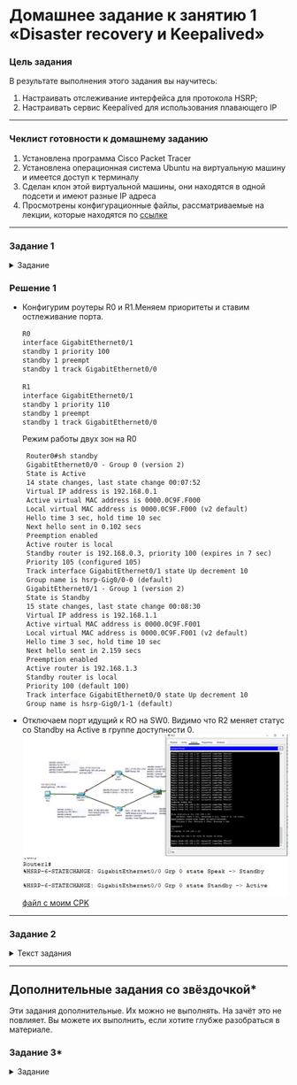 # Домашнее задание к занятию 1 «Disaster recovery и Keepalived»

### Цель задания
В результате выполнения этого задания вы научитесь:
1. Настраивать отслеживание интерфейса для протокола HSRP;
2. Настраивать сервис Keepalived для использования плавающего IP

------

### Чеклист готовности к домашнему заданию

1. Установлена программа Cisco Packet Tracer
2. Установлена операционная система Ubuntu на виртуальную машину и имеется доступ к терминалу
3. Сделан клон этой виртуальной машины, они находятся в одной подсети и имеют разные IP адреса
4. Просмотрены конфигурационные файлы, рассматриваемые на лекции, которые находятся по [ссылке](1/)

------


### Задание 1
<details>
  <summary>Задание</summary>  
- Дана [схема](1/hsrp_advanced.pkt) для Cisco Packet Tracer, рассматриваемая в лекции.
- На данной схеме уже настроено отслеживание интерфейсов маршрутизаторов Gi0/1 (для нулевой группы)
- Необходимо аналогично настроить отслеживание состояния интерфейсов Gi0/0 (для первой группы).
- Для проверки корректности настройки, разорвите один из кабелей между одним из маршрутизаторов и Switch0 и запустите ping между PC0 и Server0.
- На проверку отправьте получившуюся схему в формате pkt и скриншот, где виден процесс настройки маршрутизатора.
 </details>
 
 ### Решение 1
 
 - Конфигурим роутеры R0 и R1.Меняем приоритеты и ставим остлеживание порта.
	```
	R0
	interface GigabitEthernet0/1
	standby 1 priority 100
	standby 1 preempt
	standby 1 track GigabitEthernet0/0

	R1
	interface GigabitEthernet0/1
	standby 1 priority 110
	standby 1 preempt
	standby 1 track GigabitEthernet0/0
	```
   Режим работы двух зон на R0
   ```
    Router0#sh standby 
	GigabitEthernet0/0 - Group 0 (version 2)
	State is Active
    14 state changes, last state change 00:07:52
	Virtual IP address is 192.168.0.1
	Active virtual MAC address is 0000.0C9F.F000
    Local virtual MAC address is 0000.0C9F.F000 (v2 default)
	Hello time 3 sec, hold time 10 sec
    Next hello sent in 0.102 secs
	Preemption enabled
	Active router is local
	Standby router is 192.168.0.3, priority 100 (expires in 7 sec)
	Priority 105 (configured 105)
    Track interface GigabitEthernet0/1 state Up decrement 10
	Group name is hsrp-Gig0/0-0 (default)
	GigabitEthernet0/1 - Group 1 (version 2)
	State is Standby
    15 state changes, last state change 00:08:30
	Virtual IP address is 192.168.1.1
	Active virtual MAC address is 0000.0C9F.F001
    Local virtual MAC address is 0000.0C9F.F001 (v2 default)
	Hello time 3 sec, hold time 10 sec
    Next hello sent in 2.159 secs
	Preemption enabled
	Active router is 192.168.1.3
	Standby router is local
	Priority 100 (default 100)
	Track interface GigabitEthernet0/0 state Up decrement 10
	Group name is hsrp-Gig0/1-1 (default)
   ```
- Отключаем порт идущий к RO на SW0.
  Видимо что R2 меняет статус со Standby на Active в группе доступности 0.
  ![1](https://github.com/Pomidor20/notology/blob/15c945e85b6fc1dd3c33a93a97420ea6559f0ebe/Netology/Fault%20tolerance/HM-1/pic/1.JPG)  
  ![1.1](https://github.com/Pomidor20/notology/blob/15c945e85b6fc1dd3c33a93a97420ea6559f0ebe/Netology/Fault%20tolerance/HM-1/pic/1.1.JPG)  
  [файл c моим СPK](https://github.com/Pomidor20/notology/blob/bc2e58621c5cbd15ffc9c8e7d71057c56d97f3de/Netology/Fault%20tolerance/HM-1/files/hsrp-advanced.pkt)  

------


### Задание 2

<details>
  <summary>Текст задания</summary>

 - Запустите две виртуальные машины Linux, установите и настройте сервис Keepalived как в лекции, используя пример конфигурационного [файла](1/keepalived-simple.conf).
 - Настройте любой веб-сервер (например, nginx или simple python server) на двух виртуальных машинах
 - Напишите Bash-скрипт, который будет проверять доступность порта данного веб-сервера и существование файла index.html в root-директории данного веб-сервера.
 - Настройте Keepalived так, чтобы он запускал данный скрипт каждые 3 секунды и переносил виртуальный IP на другой сервер, если bash-скрипт завершался с кодом, отличным от нуля (то есть порт веб-сервера был недоступен или отсутствовал index.html). Используйте для этого секцию vrrp_script
 - На проверку отправьте получившейся bash-скрипт и конфигурационный файл keepalived, а также скриншот с демонстрацией переезда плавающего ip на другой сервер в случае недоступности порта или файла index.html
 </details>


------

## Дополнительные задания со звёздочкой*

Эти задания дополнительные. Их можно не выполнять. На зачёт это не повлияет. Вы можете их выполнить, если хотите глубже разобраться в материале.
 
### Задание 3*
<details>
  <summary>Задание</summary>  
- Изучите дополнительно возможность Keepalived, которая называется vrrp_track_file
- Напишите bash-скрипт, который будет менять приоритет внутри файла в зависимости от нагрузки на виртуальную машину (можно разместить данный скрипт в cron и запускать каждую минуту). Рассчитывать приоритет можно, например, на основании Load average.
- Настройте Keepalived на отслеживание данного файла.
- Нагрузите одну из виртуальных машин, которая находится в состоянии MASTER и имеет активный виртуальный IP и проверьте, чтобы через некоторое время она перешла в состояние SLAVE из-за высокой нагрузки и виртуальный IP переехал на другой, менее нагруженный сервер.
- Попробуйте выполнить настройку keepalived на третьем сервере и скорректировать при необходимости формулу так, чтобы плавающий ip адрес всегда был прикреплен к серверу, имеющему наименьшую нагрузку.
- На проверку отправьте получившийся bash-скрипт и конфигурационный файл keepalived, а также скриншоты логов keepalived с серверов при разных нагрузках
 </details>
